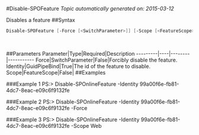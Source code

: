 #Disable-SPOFeature
*Topic automatically generated on: 2015-03-12*

Disables a feature
##Syntax
```powershell
Disable-SPOFeature [-Force [<SwitchParameter>]] [-Scope [<FeatureScope>]] -Identity [<GuidPipeBind>]
```
&nbsp;

##Parameters
Parameter|Type|Required|Description
---------|----|--------|-----------
Force|SwitchParameter|False|Forcibly disable the feature.
Identity|GuidPipeBind|True|The id of the feature to disable.
Scope|FeatureScope|False|
##Examples

###Example 1
    PS:> Disable-SPOnlineFeature -Identity 99a00f6e-fb81-4dc7-8eac-e09c6f9132fe


###Example 2
    PS:> Disable-SPOnlineFeature -Identity 99a00f6e-fb81-4dc7-8eac-e09c6f9132fe -Force


###Example 3
    PS:> Disable-SPOnlineFeature -Identity 99a00f6e-fb81-4dc7-8eac-e09c6f9132fe -Scope Web

